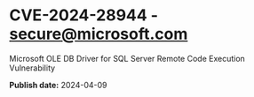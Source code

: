 # CVE-2024-28944 - secure@microsoft.com

Microsoft OLE DB Driver for SQL Server Remote Code Execution Vulnerability

**Publish date:** 2024-04-09
